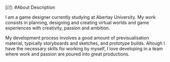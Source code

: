 [//]: #About Description

I am a game designer currently studying at Abertay University. My work consists in planning, designing and creating virtual worlds and game experiences with creativity, passion and ambition.

My development process involves a good amount of previsualisation material, typically storyboards and sketches, and prototype builds. Altough I have the necessary skills for working by myself, I love developing in a team where work and passion are poured into great productions.

